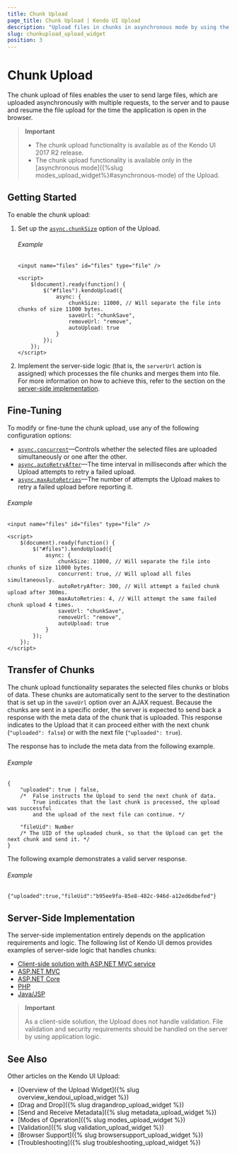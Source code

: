 ```yaml
---
title: Chunk Upload
page_title: Chunk Upload | Kendo UI Upload
description: "Upload files in chunks in asynchronous mode by using the Kendo UI Upload widget."
slug: chunkupload_upload_widget
position: 3
---
```


# Chunk Upload

The chunk upload of files enables the user to send large files, which are uploaded asynchronously with multiple requests, to the server and to pause and resume the file upload for the time the application is open in the browser.

> **Important**
> * The chunk upload functionality is available as of the Kendo UI 2017 R2 release.
> * The chunk upload functionality is available only in the [asynchronous mode]({%slug modes_upload_widget%}#asynchronous-mode) of the Upload.

## Getting Started

To enable the chunk upload:

1. Set up the [`async.chunkSize`](/api/javascript/ui/upload#configuration-async.chunkSize) option of the Upload.

    ###### Example

    ```
    <input name="files" id="files" type="file" />

    <script>
        $(document).ready(function() {
            $("#files").kendoUpload({
                async: {
                    chunkSize: 11000, // Will separate the file into chunks of size 11000 bytes.
                    saveUrl: "chunkSave",
                    removeUrl: "remove",
                    autoUpload: true
                }
            });
        });
    </script>
    ```

1. Implement the server-side logic (that is, the `serverUrl` action is assigned) which processes the file chunks and merges them into file. For more information on how to achieve this, refer to the section on the [server-side implementation](#server-side-implementation).

## Fine-Tuning

To modify or fine-tune the chunk upload, use any of the following configuration options:

* [`async.concurrent`](/api/javascript/ui/upload#configuration-async.concurrent)&mdash;Controls whether the selected files are uploaded simultaneously or one after the other.
* [`async.autoRetryAfter`](/api/javascript/ui/upload#configuration-async.autoRetryAfter)&mdash;The time interval in milliseconds after which the Upload attempts to retry a failed upload.
* [`async.maxAutoRetries`](/api/javascript/ui/upload#configuration-async.maxAutoRetries)&mdash;The number of attempts the Upload makes to retry a failed upload before reporting it.

###### Example

```
<input name="files" id="files" type="file" />

<script>
    $(document).ready(function() {
        $("#files").kendoUpload({
            async: {
                chunkSize: 11000, // Will separate the file into chunks of size 11000 bytes.
                concurrent: true, // Will upload all files simultaneously.
                autoRetryAfter: 300, // Will attempt a failed chunk upload after 300ms.
                maxAutoRetries: 4, // Will attempt the same failed chunk upload 4 times.
                saveUrl: "chunkSave",
                removeUrl: "remove",
                autoUpload: true
            }
        });
    });
</script>
```

## Transfer of Chunks

The chunk upload functionality separates the selected files chunks or blobs of data. These chunks are automatically sent to the server to the destination that is set up in the `saveUrl` option over an AJAX request. Because the chunks are sent in a specific order, the server is expected to send back a response with the meta data of the chunk that is uploaded. This response indicates to the Upload that it can proceed either with the next chunk (`"uploaded": false`) or with the next file (`"uploaded": true`).

The response has to include the meta data from the following example.

###### Example

    {
        "uploaded": true | false,
        /*  False instructs the Upload to send the next chunk of data.
            True indicates that the last chunk is processed, the upload was successful
            and the upload of the next file can continue. */

        "fileUid": Number
        /* The UID of the uploaded chunk, so that the Upload can get the next chunk and send it. */
    }

The following example demonstrates a valid server response.

###### Example

    {"uploaded":true,"fileUid":"b95ee9fa-85e8-482c-946d-a12ed6dbefed"}

## Server-Side Implementation

The server-side implementation entirely depends on the application requirements and logic. The following list of Kendo UI demos provides examples of server-side logic that handles chunks:

* [Client-side solution with ASP.NET MVC service](http://demos.telerik.com/kendo-ui/upload/chunkupload)
* [ASP.NET MVC](http://demos.telerik.com/aspnet-mvc/upload/chunkupload)
* [ASP.NET Core](http://demos.telerik.com/aspnet-core/upload/chunkupload)
* [PHP](http://demos.telerik.com/php-ui/upload/chunkupload)
* [Java/JSP](http://demos.telerik.com/jsp-ui/upload/chunkupload)

> **Important**
>
> As a client-side solution, the Upload does not handle validation. File validation and security requirements should be handled on the server by using application logic.

## See Also

Other articles on the Kendo UI Upload:

* [Overview of the Upload Widget]({% slug overview_kendoui_upload_widget %})
* [Drag and Drop]({% slug dragandrop_upload_widget %})
* [Send and Receive Metadata]({% slug metadata_upload_widget %})
* [Modes of Operation]({% slug modes_upload_widget %})
* [Validation]({% slug validation_upload_widget %})
* [Browser Support]({% slug browsersupport_upload_widget %})
* [Troubleshooting]({% slug troubleshooting_upload_widget %})
